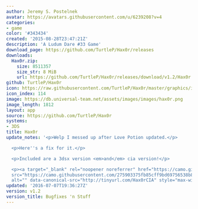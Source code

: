```yaml
---
author: Jeremy S. Postelnek
avatar: https://avatars.githubusercontent.com/u/6239208?v=4
categories:
- game
color: '#343434'
created: '2015-08-28T23:47:21Z'
description: 'A Ludum Dare #33 Game'
download_page: https://github.com/TurtleP/Hax0r/releases
downloads:
  Hax0r.zip:
    size: 8511357
    size_str: 8 MiB
    url: https://github.com/TurtleP/Hax0r/releases/download/v1.2/Hax0r.zip
github: TurtleP/Hax0r
icon: https://raw.githubusercontent.com/TurtleP/Hax0r/master/graphics/icon.png
icon_index: 114
image: https://db.universal-team.net/assets/images/images/hax0r.png
image_length: 1812
layout: app
source: https://github.com/TurtleP/Hax0r
systems:
- 3DS
title: Hax0r
update_notes: '<p>Welp I messed up after Love Potion updated.</p>

  <p>Here''s a fix for it.</p>

  <p>Included are a 3dsx version <em>and</em> cia version!</p>

  <p><a target="_blank" rel="noopener noreferrer" href="https://camo.githubusercontent.com/275903375fb85cff9bd69756538b893f16d1cef872d02eaaa686769917b64c23/687474703a2f2f74696e7975726c2e636f6d2f4861783072434941"><img
  src="https://camo.githubusercontent.com/275903375fb85cff9bd69756538b893f16d1cef872d02eaaa686769917b64c23/687474703a2f2f74696e7975726c2e636f6d2f4861783072434941"
  alt="" data-canonical-src="http://tinyurl.com/Hax0rCIA" style="max-width:100%;"></a></p>'
updated: '2016-07-07T19:36:27Z'
version: v1.2
version_title: Bugfixes 'n Stuff
---
```

